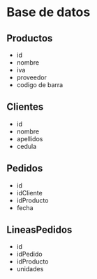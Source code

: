 # Base de datos
## Productos
- id
- nombre
- iva
- proveedor
- codigo de barra
## Clientes
- id
- nombre
- apellidos
- cedula
## Pedidos
- id
- idCliente
- idProducto
- fecha
## LineasPedidos
- id
- idPedido
- idProducto
- unidades